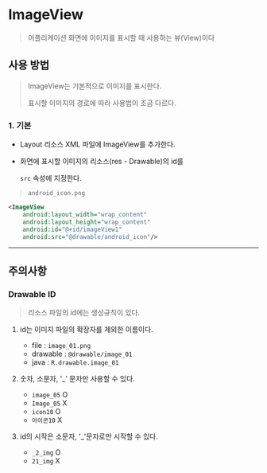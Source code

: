 # ImageView

> 어플리케이션 화면에 이미지를 표시할 때 사용하는 뷰(View)이다



## 사용 방법

> ImageView는 기본적으로 이미지를 표시한다.
>
> 표시할 이미지의 경로에 따라 사용법이 조금 다르다.



### 1. 기본

- Layout 리소스 XML 파일에 ImageView를 추가한다.

- 화면에 표시할 이미지의 리소스(res - Drawable)의 id를 

  `src` 속성에 지정한다.

> `android_icon.png`

```xml
<ImageView
	android:layout_width="wrap_content"
	android:layout_height="wrap_content"
	android:id="@+id/imageView1"
	android:src="@drawable/android_icon"/>
```







---

## 주의사항

### Drawable ID

> 리소스 파일의 id에는 생성규칙이 있다.

1. id는 이미지 파일의 확장자를 제외한 이름이다.

   - file  :  `image_01.png`
   - drawable  :  `@drawable/image_01`
   - java  :  `R.drawable.image_01`

    

2. 숫자, 소문자, '_' 문자만 사용할 수 있다.

   - `image_05`  O
   - `Image_05`  X
   - `icon10`  O
   - `아이콘10`  X

   

3. id의 시작은 소문자, '_'문자로만 시작할 수 있다.

   - `_2_img`  O
   - `21_img`   X

